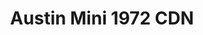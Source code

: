 ---
    title: Austin Mini 1972 CDN
    slug: Austin-Mini-1972-CDN
    description:
    code: Austin-Mini-1972-CDN
    image: https://cmdiy-archive.s3.us-east-1.amazonaws.com/adverts/images/Austin+Mini+1972+CDN.jpeg
    download: https://cmdiy-archive.s3.us-east-1.amazonaws.com/adverts/documents/Austin+Mini+1972+CDN.pdf
---